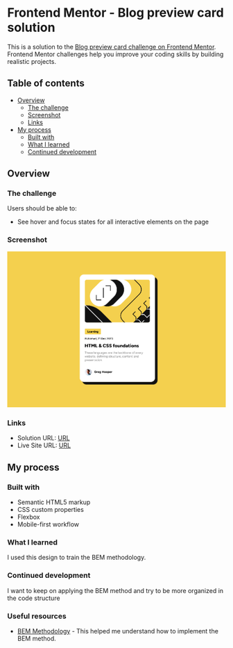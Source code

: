 # Frontend Mentor - Blog preview card solution

This is a solution to the [Blog preview card challenge on Frontend Mentor](https://www.frontendmentor.io/challenges/blog-preview-card-ckPaj01IcS). Frontend Mentor challenges help you improve your coding skills by building realistic projects. 

## Table of contents

- [Overview](#overview)
  - [The challenge](#the-challenge)
  - [Screenshot](#screenshot)
  - [Links](#links)
- [My process](#my-process)
  - [Built with](#built-with)
  - [What I learned](#what-i-learned)
  - [Continued development](#continued-development)

## Overview

### The challenge

Users should be able to:

- See hover and focus states for all interactive elements on the page

### Screenshot

![Blog preview card challenge screenshot](./assets/images/Screenshot.png)

### Links

- Solution URL: [URL](https://github.com/japaxapa/fem-blog-card)
- Live Site URL: [URL](https://fem-blog-card-rouge.vercel.app/)

## My process

### Built with

- Semantic HTML5 markup
- CSS custom properties
- Flexbox
- Mobile-first workflow

### What I learned

I used this design to train the BEM methodology.

### Continued development

I want to keep on applying the BEM method and try to be more organized in the code structure

### Useful resources

- [BEM Methodology](https://en.bem.info/methodology/quick-start/) - This helped me understand how to implement the BEM method.
